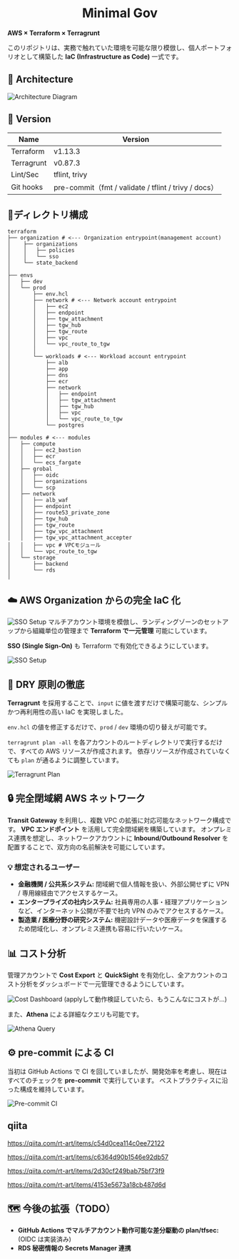 <div align="center">

# Minimal Gov

</div>

**AWS × Terraform × Terragrunt**

このリポジトリは、実務で触れていた環境を可能な限り模倣し、個人ポートフォリオとして構築した **IaC (Infrastructure as Code)** 一式です。

## 🧭 Architecture

![Architecture Diagram](./image/アーキテクチャ図.png)

## 🔢 Version

| Name | Version |
|---|---|
| Terraform | v1.13.3 |
| Terragrunt | v0.87.3 |
| Lint/Sec | tflint, trivy |
| Git hooks | pre-commit（fmt / validate / tflint / trivy / docs） |

## 📂ディレクトリ構成

```
terraform
├── organization # <--- Organization entrypoint(management account)
│    ├── organizations 
│    │   ├── policies 
│    │   └── sso 
│    └── state_backend
│ 
├── envs
│   ├── dev
│   └── prod
│       ├── env.hcl
│       ├── network # <--- Network account entrypoint
│       │   ├── ec2 
│       │   ├── endpoint 
│       │   ├── tgw_attachment 
│       │   ├── tgw_hub 
│       │   ├── tgw_route 
│       │   ├── vpc 
│       │   └── vpc_route_to_tgw 
│       │ 
│       └── workloads # <--- Workload account entrypoint
│           ├── alb 
│           ├── app 
│           ├── dns 
│           ├── ecr 
│           ├── network
│           │   ├── endpoint
│           │   ├── tgw_attachment
│           │   ├── tgw_hub
│           │   ├── vpc
│           │   └── vpc_route_to_tgw
│           └── postgres 
│ 
├── modules # <--- modules
│   ├── compute 
│   │   ├── ec2_bastion 
│   │   ├── ecr 
│   │   └── ecs_fargate 
│   ├── grobal 
│   │   ├── oidc 
│   │   ├── organizations
│   │   └── scp 
│   ├── network
│   │   ├── alb_waf
│   │   ├── endpoint 
│   │   ├── route53_private_zone 
│   │   ├── tgw_hub 
│   │   ├── tgw_route 
│   │   ├── tgw_vpc_attachment 
│   │   ├── tgw_vpc_attachment_accepter
│   │   ├── vpc # VPCモジュール
│   │   └── vpc_route_to_tgw 
│   └── storage 
│       ├── backend 
│       └── rds 
│
```

## ☁️ AWS Organization からの完全 IaC 化
![SSO Setup](./image/Organization.png)
マルチアカウント環境を模倣し、ランディングゾーンのセットアップから組織単位の管理まで **Terraform で一元管理** 可能にしています。

**SSO (Single Sign-On)** も Terraform で有効化できるようにしています。

![SSO Setup](./image/sso.png)

## 🧩 DRY 原則の徹底

**Terragrunt** を採用することで、`input` に値を渡すだけで構築可能な、シンプルかつ再利用性の高い IaC を実現しました。

`env.hcl` の値を修正するだけで、`prod` / `dev` 環境の切り替えが可能です。

`terragrunt plan -all` を各アカウントのルートディレクトリで実行するだけで、すべての AWS リソースが作成されます。
依存リソースが作成されていなくても `plan` が通るように調整しています。

![Terragrunt Plan](./image/plan.png)

## 🔒 完全閉域網 AWS ネットワーク

**Transit Gateway** を利用し、複数 VPC の拡張に対応可能なネットワーク構成です。
**VPC エンドポイント** を活用して完全閉域網を構築しています。
オンプレミス連携を想定し、ネットワークアカウントに **Inbound/Outbound Resolver** を配置することで、双方向の名前解決を可能にしています。

### 💡 想定されるユーザー

- **金融機関 / 公共系システム:** 閉域網で個人情報を扱い、外部公開せずに VPN / 専用線経由でアクセスするケース。
- **エンタープライズの社内システム:** 社員専用の人事・経理アプリケーションなど、インターネット公開が不要で社内 VPN のみでアクセスするケース。
- **製造業 / 医療分野の研究システム:** 機密設計データや医療データを保護するため閉域化し、オンプレミス連携も容易に行いたいケース。

## 📊 コスト分析
管理アカウントで **Cost Export** と **QuickSight** を有効化し、全アカウントのコスト分析をダッシュボードで一元管理できるようにしています。

![Cost Dashboard](./image/costdashboad.png)
(applyして動作検証していたら、もうこんなにコストが...)

また、**Athena** による詳細なクエリも可能です。

![Athena Query](./image/athena.png)

## ⚙️ pre-commit による CI

当初は GitHub Actions で CI を回していましたが、開発効率を考慮し、現在はすべてのチェックを **pre-commit** で実行しています。
ベストプラクティスに沿った構成を維持しています。

![Pre-commit CI](./image/pre-commit.png)

## qiita
https://qiita.com/rt-art/items/c54d0cea114c0ee72122

https://qiita.com/rt-art/items/c6364d90b1546e92db57

https://qiita.com/rt-art/items/2d30cf249bab75bf73f9

https://qiita.com/rt-art/items/4153e5673a18cb487d6d

## 🗺️ 今後の拡張（TODO）

- **GitHub Actions でマルチアカウント動作可能な差分駆動の plan/tfsec:** (OIDC は実装済み)
- **RDS 秘密情報の Secrets Manager 連携**


